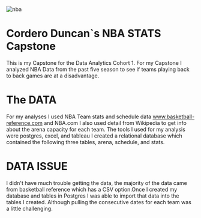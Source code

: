 ![nba](https://user-images.githubusercontent.com/52723822/71684153-42d84e00-2d5a-11ea-89eb-c9fb216f2326.jpg)
# Cordero Duncan`s NBA STATS Capstone 
This is my Capstone for the Data Analytics Cohort 1. For my Capstone I analyzed NBA Data from the past five season to see if teams playing back to back games are at a disadvantage. 


# The DATA 
For my analyses I used NBA Team stats and schedule data www.basketball-reference.com and NBA.com 
 I also used detail from  Wikipedia to get info about the arena capacity for each team. 
The tools I used for my analysis were postgres, excel, and tableau
 I created a relational database which contained the following three tables, arena, schedule, and stats. 
 
 # DATA ISSUE
 I didn't have much trouble getting the data, the majority of the data came from basketball reference which has a CSV option.Once I   created my database and tables in Postgres I was able to import that data into the tables I created. Although pulling the consecutive  dates for each team was a little challenging. 
 
